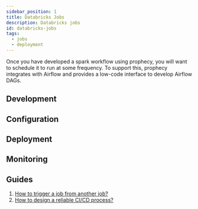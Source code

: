 ```yaml
---
sidebar_position: 1
title: Databricks Jobs
description: Databricks jobs
id: databricks-jobs
tags:
  - jobs
  - deployment
---
```


Once you have developed a spark workflow using prophecy, you will want to schedule it to run at some frequency. To
support this, prophecy integrates with Airflow and provides a low-code interface to develop Airflow DAGs.

## Development

## Configuration

## Deployment

## Monitoring

## Guides

1. [How to trigger a job from another job?](/tutorials/low-code-jobs/multi-jobs-trigger)
2. [How to design a reliable CI/CD process?](/tutorials/low-code-jobs/reliable-ci-cd)

